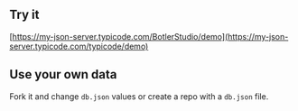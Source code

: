 ## Try it

[https://my-json-server.typicode.com/BotlerStudio/demo](https://my-json-server.typicode.com/typicode/demo)

## Use your own data

Fork it and change `db.json` values or create a repo with a `db.json` file.
